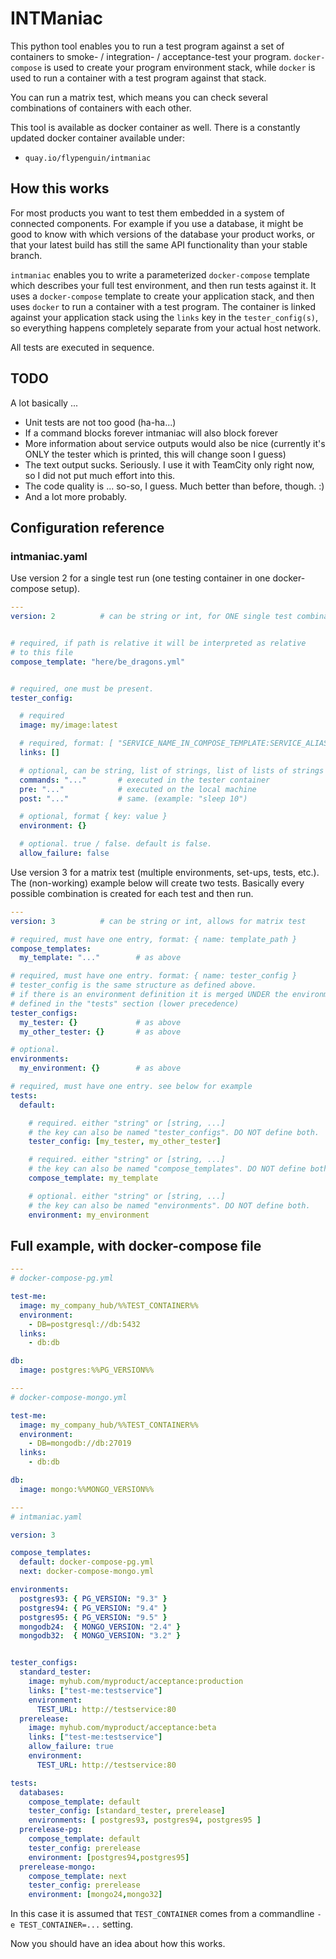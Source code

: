 # INTManiac

This python tool enables you to run a test program against a set of containers to smoke- / integration- / acceptance-test your program. `docker-compose` is used to create your program environment stack, while `docker` is used to run a container with a test program against that stack.

You can run a matrix test, which means you can check several combinations of containers with each other.

This tool is available as docker container as well. There is a constantly updated docker container available under:

* `quay.io/flypenguin/intmaniac`


## How this works

For most products you want to test them embedded in a system of connected components. For example if you use a database, it might be good to know with which versions of the database your product works, or that your latest build has still the same API functionality than your stable branch.

`intmaniac` enables you to write a parameterized `docker-compose` template which describes your full test environment, and then run tests against it. It uses a `docker-compose` template to create your application stack, and then uses `docker` to run a container with a test program. The container is linked against your application stack using the `links` key in the `tester_config(s)`, so everything happens completely separate from your actual host network.

All tests are executed in sequence.


## TODO

A lot basically ...

* Unit tests are not too good (ha-ha...)
* If a command blocks forever intmaniac will also block forever
* More information about service outputs would also be nice (currently it's ONLY the tester which is printed, this will change soon I guess)
* The text output sucks. Seriously. I use it with TeamCity only right now, so I did not put much effort into this.
* The code quality is ... so-so, I guess. Much better than before, though. :)
* And a lot more probably.


## Configuration reference


### intmaniac.yaml

Use version 2 for a single test run (one testing container in one docker-compose setup).

```yaml
---
version: 2          # can be string or int, for ONE single test combination


# required, if path is relative it will be interpreted as relative
# to this file
compose_template: "here/be_dragons.yml"


# required, one must be present.
tester_config:

  # required
  image: my/image:latest

  # required, format: [ "SERVICE_NAME_IN_COMPOSE_TEMPLATE:SERVICE_ALIAS", ... ]
  links: []

  # optional, can be string, list of strings, list of lists of strings
  commands: "..."       # executed in the tester container
  pre: "..."            # executed on the local machine
  post: "..."           # same. (example: "sleep 10")

  # optional, format { key: value }
  environment: {}

  # optional. true / false. default is false.
  allow_failure: false
```

Use version 3 for a matrix test (multiple environments, set-ups, tests, etc.). The (non-working) example below will create two tests. Basically every possible combination is created for each test and then run.

```yaml
---
version: 3          # can be string or int, allows for matrix test

# required, must have one entry, format: { name: template_path }
compose_templates:
  my_template: "..."        # as above

# required, must have one entry. format: { name: tester_config }
# tester_config is the same structure as defined above.
# if there is an environment definition it is merged UNDER the environment
# defined in the "tests" section (lower precedence)
tester_configs:
  my_tester: {}             # as above
  my_other_tester: {}       # as above

# optional.
environments:
  my_environment: {}        # as above

# required, must have one entry. see below for example
tests:
  default:

    # required. either "string" or [string, ...]
    # the key can also be named "tester_configs". DO NOT define both.
    tester_config: [my_tester, my_other_tester]

    # required. either "string" or [string, ...]
    # the key can also be named "compose_templates". DO NOT define both.
    compose_template: my_template

    # optional. either "string" or [string, ...]
    # the key can also be named "environments". DO NOT define both.
    environment: my_environment
```

## Full example, with docker-compose file

```yaml
---
# docker-compose-pg.yml

test-me:
  image: my_company_hub/%%TEST_CONTAINER%%
  environment:
    - DB=postgresql://db:5432
  links:
    - db:db

db:
  image: postgres:%%PG_VERSION%%

---
# docker-compose-mongo.yml

test-me:
  image: my_company_hub/%%TEST_CONTAINER%%
  environment:
    - DB=mongodb://db:27019
  links:
    - db:db

db:
  image: mongo:%%MONGO_VERSION%%

---
# intmaniac.yaml

version: 3

compose_templates:
  default: docker-compose-pg.yml
  next: docker-compose-mongo.yml

environments:
  postgres93: { PG_VERSION: "9.3" }
  postgres94: { PG_VERSION: "9.4" }
  postgres95: { PG_VERSION: "9.5" }
  mongodb24:  { MONGO_VERSION: "2.4" }
  mongodb32:  { MONGO_VERSION: "3.2" }


tester_configs:
  standard_tester:
    image: myhub.com/myproduct/acceptance:production
    links: ["test-me:testservice"]
    environment:
      TEST_URL: http://testservice:80
  prerelease:
    image: myhub.com/myproduct/acceptance:beta
    links: ["test-me:testservice"]
    allow_failure: true
    environment:
      TEST_URL: http://testservice:80

tests:
  databases:
    compose_template: default
    tester_config: [standard_tester, prerelease]
    environments: [ postgres93, postgres94, postgres95 ]
  prerelease-pg:
    compose_template: default
    tester_config: prerelease
    environment: [postgres94,postgres95]
  prerelease-mongo:
    compose_template: next
    tester_config: prerelease
    environment: [mongo24,mongo32]
```
In this case it is assumed that `TEST_CONTAINER` comes from a commandline `-e TEST_CONTAINER=...` setting.

Now you should have an idea about how this works.